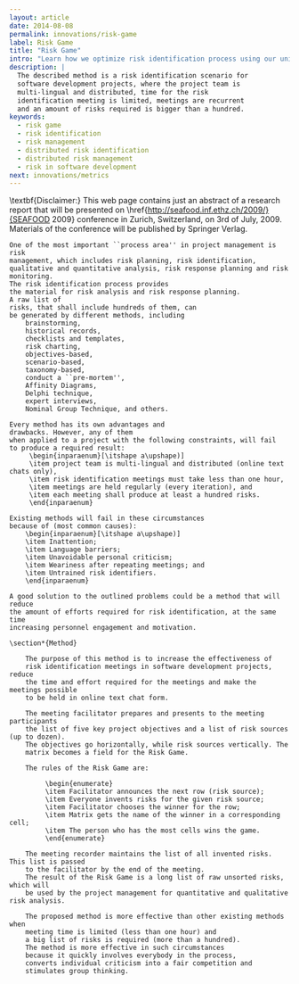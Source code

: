 ```yaml
---
layout: article
date: 2014-08-08
permalink: innovations/risk-game
label: Risk Game
title: "Risk Game"
intro: "Learn how we optimize risk identification process using our unique Risk Game approach"
description: |
  The described method is a risk identification scenario for
  software development projects, where the project team is
  multi-lingual and distributed, time for the risk
  identification meeting is limited, meetings are recurrent
  and an amount of risks required is bigger than a hundred.
keywords:
  - risk game
  - risk identification
  - risk management
  - distributed risk identification
  - distributed risk management
  - risk in software development
next: innovations/metrics
---
```


\textbf{Disclaimer:} This web page contains just an abstract of a research
    report that will be presented on \href{http://seafood.inf.ethz.ch/2009/}{SEAFOOD 2009} conference
    in Zurich, Switzerland, on 3rd of July, 2009. Materials of the conference will be
    published by Springer Verlag.
        
    One of the most important ``process area'' in project management is risk
    management, which includes risk planning, risk identification,
    qualitative and quantitative analysis, risk response planning and risk monitoring. 
    The risk identification process provides 
    the material for risk analysis and risk response planning. 
    A raw list of
    risks, that shall include hundreds of them, can
    be generated by different methods, including 
        brainstorming, 
        historical records,
        checklists and templates,
        risk charting,
        objectives-based,
        scenario-based,
        taxonomy-based,
        conduct a ``pre-mortem'',
        Affinity Diagrams,
        Delphi technique,
        expert interviews,
        Nominal Group Technique, and others.
        
    Every method has its own advantages and 
    drawbacks. However, any of them
    when applied to a project with the following constraints, will fail
    to produce a required result:
         \begin{inparaenum}[\itshape a\upshape)]
         \item project team is multi-lingual and distributed (online text chats only), 
         \item risk identification meetings must take less than one hour,
         \item meetings are held regularly (every iteration), and
         \item each meeting shall produce at least a hundred risks.
         \end{inparaenum}

    Existing methods will fail in these circumstances 
    because of (most common causes):
        \begin{inparaenum}[\itshape a\upshape)]
        \item Inattention;
        \item Language barriers;
        \item Unavoidable personal criticism;
        \item Weariness after repeating meetings; and
        \item Untrained risk identifiers.
        \end{inparaenum}

    A good solution to the outlined problems could be a method that will reduce
    the amount of efforts required for risk identification, at the same time 
    increasing personnel engagement and motivation.

    \section*{Method}

        The purpose of this method is to increase the effectiveness of
        risk identification meetings in software development projects, reduce
        the time and effort required for the meetings and make the meetings possible
        to be held in online text chat form.

        The meeting facilitator prepares and presents to the meeting participants
        the list of five key project objectives and a list of risk sources (up to dozen).
        The objectives go horizontally, while risk sources vertically. The
        matrix becomes a field for the Risk Game.

        The rules of the Risk Game are:

             \begin{enumerate}
             \item Facilitator announces the next row (risk source);
             \item Everyone invents risks for the given risk source;
             \item Facilitator chooses the winner for the row;
             \item Matrix gets the name of the winner in a corresponding cell;
             \item The person who has the most cells wins the game.
             \end{enumerate}

        The meeting recorder maintains the list of all invented risks. This list is passed
        to the facilitator by the end of the meeting. 
        The result of the Risk Game is a long list of raw unsorted risks, which will
        be used by the project management for quantitative and qualitative risk analysis.

        The proposed method is more effective than other existing methods when
        meeting time is limited (less than one hour) and 
        a big list of risks is required (more than a hundred).
        The method is more effective in such circumstances 
        because it quickly involves everybody in the process, 
        converts individual criticism into a fair competition and 
        stimulates group thinking.
